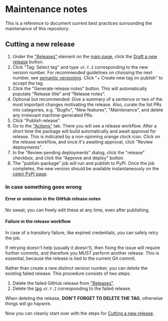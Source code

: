 # Maintenance notes

This is a reference to document current best practices surrounding the maintenance of this repository.

## Cutting a new release

1. Under the ["Releases"](https://github.com/brendanjmeade/celeri/releases) element on the [main page](https://github.com/brendanjmeade/celeri), click the [Draft a new release](https://github.com/brendanjmeade/celeri/releases/new) button.
2. Click "Tag: Select tag" and type `vX.Y.Z` corresponding to the new version number. For recommended guidelines on choosing the next number, see [semantic versioning](https://semver.org/). Click "+ Create new tag on publish" to accept the tag.
3. Click the "Generate release notes" button. This will automatically populate "Release title" and "Release notes".
4. Optional but recommended: Give a summary of a sentence or two of the most important changes motivating the release. Also, curate the list PRs into categories, e.g. "Bugfix", "New features", "Maintenance", and delete any irrelevant machine-generated PRs.
5. Click "Publish release".
6. Go to the ["Actions"](https://github.com/brendanjmeade/celeri/actions) tab. There you will see a release workflow. After a short time the package will build automatically and await approval for release. This is indicated by a non-spinning orange clock icon. Click on the release workflow, and once it's awaiting approval, click "Review deployments".
7. In the "Review pending deployments" dialog, click the "release" checkbox, and click the "Approve and deploy" button.
8. The "publish-package" job will run and publish to PyPI. Once the job completes, the new version should be available instantaneously on the [celeri PyPI page](https://pypi.org/project/celeri/).

### In case something goes wrong

#### Error or omission in the GitHub release notes

No sweat, you can freely edit these at any time, even after publishing.

#### Failure in the release workflow

In case of a transitory failure, like expired credentials, you can safely retry the job.

If retrying doesn't help (usually it doesn't), then fixing the issue will require further commits, and therefore you MUST perform another release. This is essential, because the release is tied to the current Git commit.

Rather than create a new distinct version number, you can delete the existing failed release. This procedure consists of two steps:

1. Delete the failed GitHub release from ["Releases"](https://github.com/brendanjmeade/celeri/releases).
2. Delete the [tag](https://github.com/brendanjmeade/celeri/tags) `vX.Y.Z` corresponding to the failed release.

When deleting the release, **DON'T FORGET TO DELETE THE TAG**, otherwise things will go haywire.

Now you can cleanly start over with the steps for [Cutting a new release](#cutting-a-new-release).
